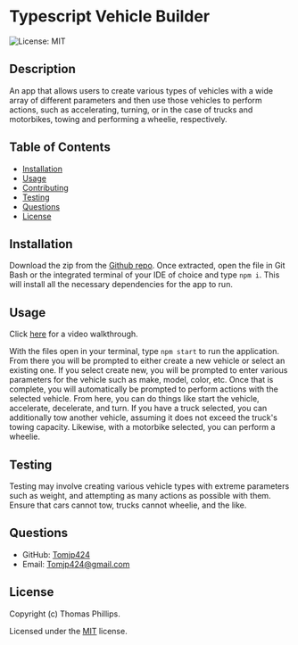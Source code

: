 # Typescript Vehicle Builder
![License: MIT](https://img.shields.io/badge/License-MIT-yellow.svg)

## Description
An app that allows users to create various types of vehicles with a wide array of different parameters and then use those vehicles to perform actions, such as accelerating, turning, or in the case of trucks and motorbikes, towing and performing a wheelie, respectively.

## Table of Contents
- [Installation](#installation)
- [Usage](#usage)
- [Contributing](#contributing)
- [Testing](#testing)
- [Questions](#questions)
- [License](#license)

## Installation
Download the zip from the [Github repo](https://github.com/Tomjp424/typescript-vehicle-builder). Once extracted, open the file in Git Bash or the integrated terminal of your IDE of choice and type `npm i`. This will install all the necessary dependencies for the app to run.

## Usage
Click [here](https://youtu.be/V3n841tTXZs) for a video walkthrough.

With the files open in your terminal, type `npm start` to run the application. From there you will be prompted to either create a new vehicle or select an existing one. If you select create new, you will be prompted to enter various parameters for the vehicle such as make, model, color, etc. Once that is complete, you will automatically be prompted to perform actions with the selected vehicle. From here, you can do things like start the vehicle, accelerate, decelerate, and turn. If you have a truck selected, you can additionally tow another vehicle, assuming it does not exceed the truck's towing capacity. Likewise, with a motorbike selected, you can perform a wheelie.

## Testing
Testing may involve creating various vehicle types with extreme parameters such as weight, and attempting as many actions as possible with them. Ensure that cars cannot tow, trucks cannot wheelie, and the like.

## Questions
- GitHub: [Tomjp424](https://github.com/Tomjp424)
- Email: Tomjp424@gmail.com

## License

Copyright (c) Thomas Phillips.

Licensed under the [MIT](https://opensource.org/licenses/MIT) license.